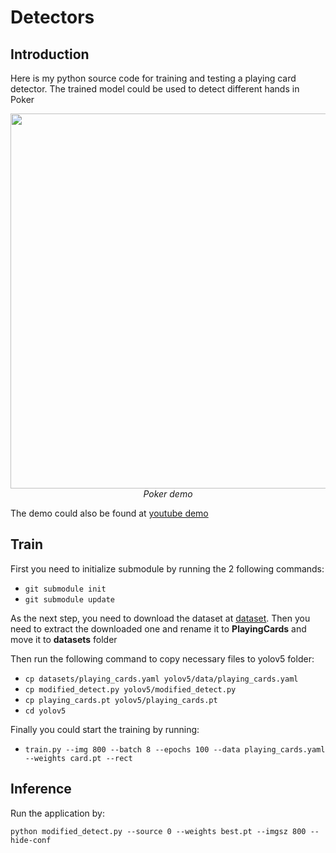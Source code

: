 # Detectors

## Introduction

Here is my python source code for training and testing a playing card detector. The trained model could be used to detect different hands in Poker
<p align="center">
  <img src="demo/card.gif" width=600><br/>
  <i>Poker demo</i>
</p>

The demo could also be found at [youtube demo](https://youtu.be/gd_EJJK_wQg)

## Train

First you need to initialize submodule by running the 2 following commands:
- `git submodule init`
- `git submodule update`

As the next step, you need to download the dataset at [dataset](https://universe.roboflow.com/autoproject/betercarddetector/dataset/9). Then you need to extract the downloaded one and rename it to **PlayingCards** and move it to **datasets** folder

Then run the following command to copy necessary files to yolov5 folder:
- `cp datasets/playing_cards.yaml yolov5/data/playing_cards.yaml`
- `cp modified_detect.py yolov5/modified_detect.py`
- `cp playing_cards.pt yolov5/playing_cards.pt`
- `cd yolov5`

Finally you could start the training by running:
- `train.py --img 800 --batch 8 --epochs 100 --data playing_cards.yaml --weights card.pt --rect`

## Inference

Run the application by:

`python modified_detect.py --source 0 --weights best.pt --imgsz 800 --hide-conf`
